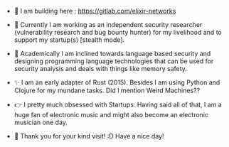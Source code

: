 - 🔨 I am building here : https://gitlab.com/elixir-networks
  
- 👋 Currently I am working as an independent security researcher (vulnerability research and bug bounty hunter) for my livelihood and to support my startup(s) [stealth mode]. 
 

- 👀 Academically I am inclined towards language based security and designing programming language technologies that can be used for security analysis and deals with things like memory safety. 
  
- ✨ I am an early adapter of Rust (2015). Besides I am using Python and Clojure for my mundane tasks. Did I mention Weird Machines??

-  👉 I pretty much obsessed with Startups. Having said all of that, I am a huge fan of electronic music and might also become an electronic musician one day.  

- 🌱 Thank you for your kind visit! :D Have a nice day!



<!---
saifnoorprottoy/saifnoorprottoy is a ✨ special ✨ repository because its `README.md` (this file) appears on your GitHub profile.
You can click the Preview link to take a look at your changes.
--->
